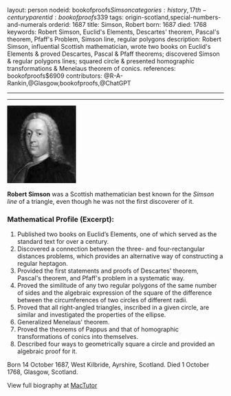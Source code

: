 layout: person
nodeid: bookofproofs$Simson
categories: history,17th-century
parentid: bookofproofs$339
tags: origin-scotland,special-numbers-and-numerals
orderid: 1687
title: Simson, Robert
born: 1687
died: 1768
keywords: Robert Simson, Euclid's Elements, Descartes' theorem, Pascal's theorem, Pfaff's Problem, Simson line, regular polygons
description: Robert Simson, influential Scottish mathematician, wrote two books on Euclid's Elements & proved Descartes, Pascal & Pfaff theorems; discovered Simson & regular polygons lines; squared circle & presented homographic transformations & Menelaus theorem of conics.
references: bookofproofs$6909
contributors: @R-A-Rankin,@Glasgow,bookofproofs,@ChatGPT

---



---

![Simson.jpg](https://github.com/bookofproofs/bookofproofs.github.io/blob/main/_sources/_assets/images/portraits/Simson.jpg?raw=true)

**Robert Simson** was a Scottish mathematician best known for the _Simson line_ of a triangle, even though he was not the first discoverer of it.

### Mathematical Profile (Excerpt):
1. Published two books on Euclid’s Elements, one of which served as the standard text for over a century.
2. Discovered a connection between the three- and four-rectangular distances problems, which provides an alternative way of constructing a regular heptagon.
3. Provided the first statements and proofs of Descartes' theorem, Pascal's theorem, and Pfaff's problem in a systematic way.
4. Proved the similitude of any two regular polygons of the same number of sides and the algebraic expression of the square of the difference between the circumferences of two circles of different radii.
5. Proved that all right-angled triangles, inscribed in a given circle, are similar and investigated the properties of the ellipse. 
6. Generalized Menelaus' theorem.
7. Proved the theorems of Pappus and that of homographic transformations of conics into themselves.
8. Described four ways to geometrically square a circle and provided an algebraic proof for it.

Born 14 October 1687, West Kilbride, Ayrshire, Scotland. Died 1 October 1768, Glasgow, Scotland.

View full biography at [MacTutor](https://mathshistory.st-andrews.ac.uk/Biographies/Simson/)
